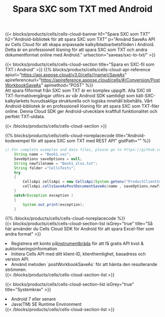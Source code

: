 ﻿---
title:  Spara SXC som TXT med Android
description:  Använder Aspose.Cells Cloud SDK för Android för att spara SXC-formatfil som TXT-formatfil.
kwords: Excel, Save SXC as TXT, REST, Android
howto: How to save SXC as TXT using Aspose.Cells Cloud Android library.
---
{{< blocks/products/cells/cells-cloud-banner h1="Spara SXC som TXT" h2="Android-bibliotek för att spara SXC som TXT" p="Använd SaveAs API av Cells Cloud för att skapa anpassade kalkylbladsarbetsflöden i Android. Detta är en professionell lösning för att spara SXC som TXT och andra dokumentformat online med Android." urlsection="saveas/sxc-to-txt/" >}}

{{< blocks/products/cells/cells-cloud-section title="Spara en SXC-fil som TXT i Android" >}}
{{% blocks/products/cells/cells-cloud-api-reference apiurl="https://api.aspose.cloud/v3.0/cells/{name}/SaveAs" apireferenceurl="https://apireference.aspose.cloud/cells/#/Conversion/PostWorkbookSaveAs" apimethod="POST" %}}
<br/>
Att spara filformat från SXC som TXT är en komplex uppgift. Alla SXC till TXT-formatövergångar utförs av vår Android SDK samtidigt som käll-SXC-kalkylarkets huvudsakliga strukturella och logiska innehåll bibehålls. Vårt Android-bibliotek är en professionell lösning för att spara SXC som TXT-filer online. Denna Cloud SDK ger Android-utvecklare kraftfull funktionalitet och perfekt TXT-utdata.

{{< /blocks/products/cells/cells-cloud-section >}}

{{% blocks/products/cells/cells-cloud-noreplacecode title="Android-kodexempel för att spara SXC som TXT med REST API" gistPath="" %}}
  
```java
// For complete examples and data files, please go to https://github.com/aspose-cells-cloud/aspose-cells-cloud-android/
    String name = "Book1.sxc";
    SaveOptions saveOptions = null;
    String newfilename = "Book1_xlsx.txt";
    String folder ="CellsTests";
    try
    {
        CellsApi cellsApi = new CellsApi(System.getenv("ProductClientId"), System.getenv("ProductClientSecret"));
        cellsApi.cellsSaveAsPostDocumentSaveAs(name , saveOptions,newfilename,false,false,folder,null,null,null,true);                       
    }
    catch(Exception exception )
    {
        System.out.print(exception);
    }
```
  
{{% /blocks/products/cells/cells-cloud-noreplacecode %}}
<br/>
{{< blocks/products/cells/cells-cloud-section-list isGrey="true" title="Så här använder du Cells Cloud SDK för Android för att spara Excel-filer som andra format" >}}
<li> Registrera ett konto på<a href="https://dashboard.aspose.cloud/">instrumentbräda</a> för att få gratis API kvot & auktoriseringsinformation</li>
<li>Initiera Cells API med ditt klient-ID, klienthemlighet, basadress och version API.</li>
<li>Använd metoden `postWorkbookSaveAs` för att hämta den resulterande strömmen.</li>
{{< /blocks/products/cells/cells-cloud-section-list >}}

{{< blocks/products/cells/cells-cloud-section-list isGrey="true" title="Systemkrav" >}}
<li>Android 7 eller senare</li>
<li>Java(TM) SE Runtime Environment</li>
{{< /blocks/products/cells/cells-cloud-section-list >}}
